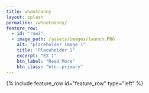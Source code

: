 ```yaml
---
title: whootnanny
layout: splash
permalink: /whootnanny/
feature_row:
  - id: "row2"
  - image_path: /assets/images/launch.PNG
    alt: "placeholder image 1"
    title: "Placeholder 1"
    excerpt: "EX 1"
    btn_label: "Read More"
    btn_class: "btn--primary"
---
```

{% include feature_row id="feature_row" type="left" %}

